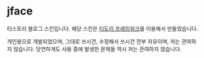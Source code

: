 # jface

티스토리 블로그 스킨입니다. 해당 스킨은 [티도리 프레임워크](http://www.tidory.com)를 이용해서 만들었습니다.

개인용으로 개발되었으며, 그대로 쓰시건, 수정해서 쓰시건 전부 자유이며, 저는 관여하지 않습니다. 당연하게도 사용 중에 발생한 문제들 역시 저는 관여하지 않습니다.
